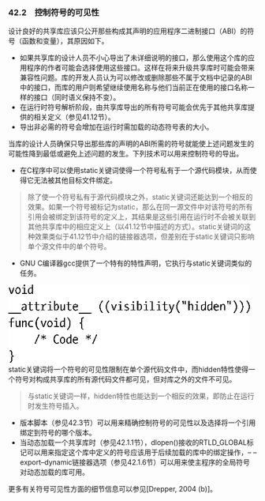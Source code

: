 ### 42.2　控制符号的可见性

设计良好的共享库应该只公开那些构成其声明的应用程序二进制接口（ABI）的符号（函数和变量），其原因如下。

+ 如果共享库的设计人员不小心导出了未详细说明的接口，那么使用这个库的应用程序的作者可能会选择使用这些接口。这样在将来升级共享库时可能会带来兼容性问题。库的开发人员认为可以修改或删除那些不属于文档中记录的ABI中的接口，而库的用户则希望继续使用名称与他们当前正在使用的接口名称一样的接口（同时语义保持不变）。
+ 在运行时符号解析阶段，由共享库导出的所有符号可能会优先于其他共享库提供的相关定义（参见41.12节）。
+ 导出非必需的符号会增加在运行时需加载的动态符号表的大小。

当库的设计人员确保只导出那些库的声明的ABI所需的符号就能使上述问题发生的可能性降到最低或避免上述问题的发生。下列技术可以用来控制符号的导出。

+ 在C程序中可以使用static关键词使得一个符号私有于一个源代码模块，从而使得它无法被其他目标文件绑定。

> 除了使一个符号私有于源代码模块之外，static关键词还能达到一个相反的效果。如果一个符号被标记为static，那么在同一源文件中对该符号的所有引用会被绑定到该符号的定义上，其结果是这些引用在运行时不会被关联到其他共享库中的相应定义上（以41.12节中描述的方式）。static关键词的这种效果类似于41.12节中介绍的链接器选项，但差别在于static关键词只影响单个源文件中的单个符号。

+ GNU C编译器gcc提供了一个特有的特性声明，它执行与static关键词类似的任务。



![1093.png](../images/1093.png)
static关键词将一个符号的可见性限制在单个源代码文件中，而hidden特性使得一个符号对构成共享库的所有源代码文件都可见，但对库之外的文件不可见。

> 与static关键词一样，hidden特性也能达到一个相反的效果，即防止在运行时发生符号插入。

+ 版本脚本（参见42.3节）可以用来精确控制符号的可见性以及选择将一个引用绑定到符号的哪个版本。
+ 当动态加载一个共享库时（参见42.1.1节），dlopen()接收的RTLD_GLOBAL标记可以用来指定这个库中定义的符号应该用于后续加载的库中的绑定操作，– –export–dynamic链接器选项（参见42.1.6节）可以用来使主程序的全局符号对动态加载的库可用。

更多有关符号可见性方面的细节信息可以参见[Drepper, 2004 (b)]。


